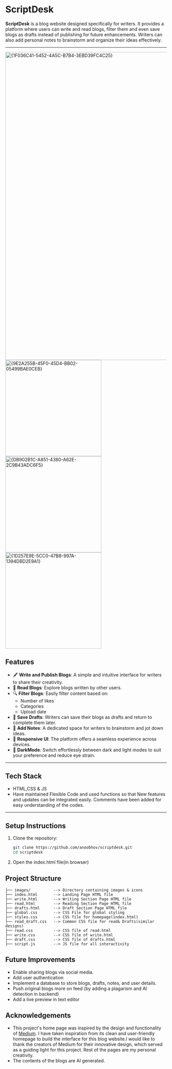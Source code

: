 # ScriptDesk

**ScriptDesk** is a blog website designed specifically for writers. It provides a platform where users can write and read blogs, filter them and even save blogs as drafts instead of publishing for future enhancements. Writers can also add personal notes to brainstorm and organize their ideas effectively.

---
<img width="960" alt="{1F036C41-5452-4A5C-B7B4-3EBD39FC4C25}" src="https://github.com/user-attachments/assets/710e7a6a-1f17-40bb-8a69-7f2e1e747550" />
<img width="300" alt="{9E2A255B-45F0-45D4-BB02-05499BAE0CEB}" src="https://github.com/user-attachments/assets/89789849-437e-4f7c-8e38-cdbb4bed9f1a" />
<img width="300" alt="{DB902B1C-A851-4380-A62E-2C9B43ADC6F5}" src="https://github.com/user-attachments/assets/c7ac8925-fcd0-4852-af0c-ac34d444b328" />
<img width="300" alt="{1D257E9E-5CC0-47B8-997A-1394DBD2E9A1}" src="https://github.com/user-attachments/assets/12ab46eb-1389-43c2-853a-39e2ba99eb9a" />

## Features

- 🖋️ **Write and Publish Blogs**: A simple and intuitive interface for writers to share their creativity.
- 📖 **Read Blogs**: Explore blogs written by other users.
- 🔍 **Filter Blogs**: Easily filter content based on:
  - Number of likes
  - Categories
  - Upload date
- 💾 **Save Drafts**: Writers can save their blogs as drafts and return to complete them later.
- 📝 **Add Notes**: A dedicated space for writers to brainstorm and jot down ideas.
- 🎨 **Responsive UI**: The platform offers a seamless experience across devices.
- 🌙 **DarkMode**: Switch effortlessly between dark and light modes to suit your preference and reduce eye strain.
---

## Tech Stack
- HTML,CSS & JS
- Have maintained Flexible Code and used functions so that New features and updates can be integrated easily.
  Comments have been added for easy understanding of the codes.
---

## Setup Instructions

1. Clone the repository:
   ```bash
   git clone https://github.com/anoobhov/scriptdesk.git
   cd scriptdesk
2. Open the index.html file(in browser)

## Project Structure

```plaintext
├── images/          --> Directory containing images & icons
├── index.html       --> Landing Page HTML file
├── write.html       --> Writing Section Page HTML file
├── read.html        --> Reading Section Page HTML file
├── drafts.html      --> Draft Section Page HTML file
├── global.css       --> CSS File for global styling
├── styles.css       --> CSS file for homepage(index.html)
├── read_draft.css   --> Common CSS file for read& Drafts(similar designs)
├── read.css         --> CSS file of read.html
├── write.css        --> CSS file of write.html
├── draft.css        --> CSS file of drafts.html
├── script.js        --> JS file for all interactivity

```

## Future Improvements
- Enable sharing blogs via social media.
- Add user authentication
- Implement a database to store blogs, drafts, notes, and user details.
- Push original blogs more on feed (by adding a plagarism and AI detection in backend)
- Add a live preview in text editor
## Acknowledgements

- This project's home page was inspired by the design and functionality of [Medium](https://medium.com). I have taken inspiration from its clean and user-friendly homepage to build the interface for this blog website.I would like to thank the creators of Medium for their innovative design, which served as a guiding light for this project.
Rest of the pages are my personal creativity.
- The contents of the blogs are AI generated.
